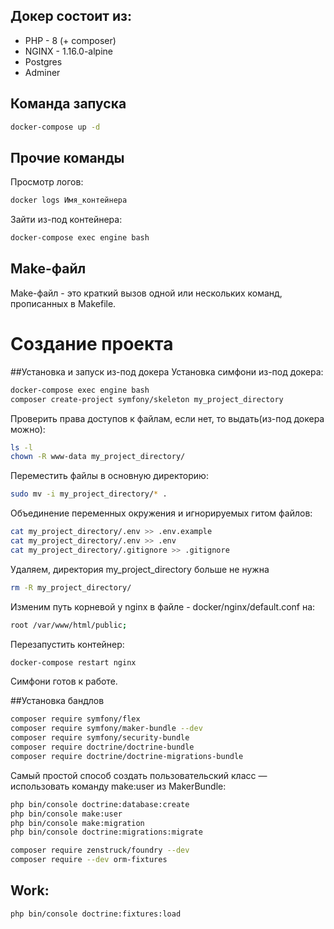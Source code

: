 ## Докер состоит из:
- PHP - 8 (+ composer)
- NGINX - 1.16.0-alpine
- Postgres
- Adminer

## Команда запуска
```bash
docker-compose up -d
```

## Прочие команды 

Просмотр логов:
```bash
docker logs Имя_контейнера
```
Зайти из-под контейнера:
```bash
docker-compose exec engine bash
```

## Make-файл

Make-файл - это краткий вызов одной или нескольких команд, прописанных в Makefile. 


# Создание проекта

##Установка и запуск из-под докера
Установка симфони из-под докера:
```bash
docker-compose exec engine bash
composer create-project symfony/skeleton my_project_directory
```
Проверить права доступов к файлам, если нет, то выдать(из-под докера можно):
```bash
ls -l
chown -R www-data my_project_directory/
```
Переместить файлы в основную директорию:
```bash
sudo mv -i my_project_directory/* .
```
Объединение переменных окружения и игнорируемых гитом файлов:
```bash
cat my_project_directory/.env >> .env.example
cat my_project_directory/.env >> .env
cat my_project_directory/.gitignore >> .gitignore
```
Удаляем, директория my_project_directory больше не нужна
```bash
rm -R my_project_directory/
```
Изменим путь корневой у nginx в файле - docker/nginx/default.conf на:
```bash
root /var/www/html/public;
```
Перезапустить контейнер:
```bash
docker-compose restart nginx
```

Симфони готов к работе.

##Установка бандлов

```bash
composer require symfony/flex
composer require symfony/maker-bundle --dev
composer require symfony/security-bundle
composer require doctrine/doctrine-bundle
composer require doctrine/doctrine-migrations-bundle
```

Самый простой способ создать пользовательский класс — использовать команду make:user из MakerBundle:
```bash
php bin/console doctrine:database:create
php bin/console make:user
php bin/console make:migration
php bin/console doctrine:migrations:migrate
```

```bash
composer require zenstruck/foundry --dev
composer require --dev orm-fixtures
```

## Work:
```bash
php bin/console doctrine:fixtures:load
```